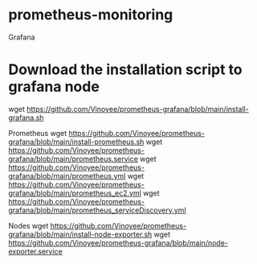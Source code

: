 # prometheus-monitoring
Grafana
# Download the installation script to grafana node
wget https://github.com/Vinoyee/prometheus-grafana/blob/main/install-grafana.sh

Prometheus
wget https://github.com/Vinoyee/prometheus-grafana/blob/main/install-prometheus.sh
wget https://github.com/Vinoyee/prometheus-grafana/blob/main/prometheus.service
wget https://github.com/Vinoyee/prometheus-grafana/blob/main/prometheus.yml
wget https://github.com/Vinoyee/prometheus-grafana/blob/main/prometheus_ec2.yml
wget https://github.com/Vinoyee/prometheus-grafana/blob/main/prometheus_serviceDiscovery.yml


Nodes
wget https://github.com/Vinoyee/prometheus-grafana/blob/main/install-node-exporter.sh
wget https://github.com/Vinoyee/prometheus-grafana/blob/main/node-exporter.service
